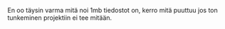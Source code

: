 En oo täysin varma mitä noi 1mb tiedostot on, kerro mitä puuttuu jos ton tunkeminen projektiin ei tee mitään.
